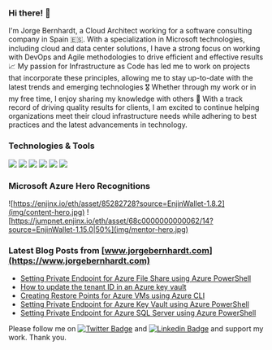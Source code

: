 ### Hi there! 👋
I'm Jorge Bernhardt, a Cloud Architect working for a software consulting company in Spain 🇪🇸. With a specialization in Microsoft technologies, including cloud and data center solutions, I have a strong focus on working with DevOps and Agile methodologies to drive efficient and effective results 📈
My passion for Infrastructure as Code has led me to work on projects that incorporate these principles, allowing me to stay up-to-date with the latest trends and emerging technologies 🎖 Whether through my work or in my free time, I enjoy sharing my knowledge with others 📢
With a track record of driving quality results for clients, I am excited to continue helping organizations meet their cloud infrastructure needs while adhering to best practices and the latest advancements in technology.
### Technologies & Tools

![](https://img.shields.io/badge/Microsoft-Azure-informational?style=flat&logo=<LOGO_NAME>&logoColor=white&color=2EF3BA) ![](https://img.shields.io/badge/Microsoft-365-informational?style=flat&logo=<LOGO_NAME>&logoColor=white&color=2EF3BA) ![](https://img.shields.io/badge/Microsoft-WindowsServer-informational?style=flat&logo=<LOGO_NAME>&logoColor=white&color=2EF3BA) ![](https://img.shields.io/badge/Microsoft-PowerShell-informational?style=flat&logo=<LOGO_NAME>&logoColor=white&color=2EF3BA) ![](https://img.shields.io/badge/Hashicorp-Terraform-informational?style=flat&logo=<LOGO_NAME>&logoColor=white&color=2EF3BA) ![](https://img.shields.io/badge/RedHat-Ansible-informational?style=flat&logo=<LOGO_NAME>&logoColor=white&color=2EF3BA) 

### Microsoft Azure Hero Recognitions
![https://enjinx.io/eth/asset/85282728?source=EnjinWallet-1.8.2](img/content-hero.jpg)
![https://jumpnet.enjinx.io/eth/asset/68c0000000000062/14?source=EnjinWallet-1.15.0|50%](img/mentor-hero.jpg)

### Latest Blog Posts from [www.jorgebernhardt.com](https://www.jorgebernhardt.com)
<!-- BLOG-POST-LIST:START -->
- [Setting Private Endpoint for Azure File Share using Azure PowerShell](https://www.jorgebernhardt.com/private-endpoint-azure-file-share-powershell/)
- [How to update the tenant ID in an Azure key vault](https://www.jorgebernhardt.com/update-tenant-id-key-vault/)
- [Creating Restore Points for Azure VMs using Azure CLI](https://www.jorgebernhardt.com/vm-restore-points-cli/)
- [Setting Private Endpoint for Azure Key Vault using Azure PowerShell](https://www.jorgebernhardt.com/private-endpoint-azure-key-vault-powershell/)
- [Setting Private Endpoint for Azure SQL Server using Azure PowerShell](https://www.jorgebernhardt.com/private-endpoints-sql-server-powershell/)
<!-- BLOG-POST-LIST:END -->
<!-- Actual text -->

Please follow me on [![Twitter Badge](https://img.shields.io/badge/-@jorgebernhardt-1ca0f1?style=flat&labelColor=1ca0f1&logo=twitter&logoColor=white&link=https://twitter.com/jorgebernhardt)](https://twitter.com/jorgebernhardt) and [![Linkedin Badge](https://img.shields.io/badge/-jorgebernhardt-blue?style=flat&logo=Linkedin&logoColor=white&link=https://www.linkedin.com/in/jorgebernhardt/)](https://www.linkedin.com/in/jorgebernhardt/) and support my work. Thank you.

